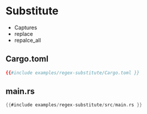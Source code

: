 # Substitute

* Captures
* replace
* repalce_all


## Cargo.toml

```toml
{{#include examples/regex-substitute/Cargo.toml }}
```

## main.rs

```rust
{{#include examples/regex-substitute/src/main.rs }}
```

